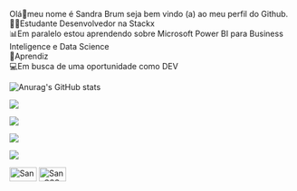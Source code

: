 Olá👋meu nome é Sandra Brum seja bem vindo (a) ao meu perfil do Github.                                                                                                     
👩‍🎓Estudante Desenvolvedor na Stackx                                                                                                                                        
📊Em paralelo estou aprendendo sobre Microsoft Power BI para Business Inteligence e Data Science                                                                                      
🫶Aprendiz                                                                                                                                                                
💻Em busca de uma oportunidade como DEV

![Anurag's GitHub stats](https://github-readme-stats.vercel.app/api?username=Sanbrum&show_icons=true&theme=radical)

<div>

<a href = "mailto:sandratbrum@gmail.com"><img src="https://img.shields.io/badge/-Gmail-%23333?style=for-the-badge&logo=gmail&logoColor=white" alvo ="_blank"></a>


<a href="https://discord.gg/cFeJfXcC" target="_blank"><img src="https://img.shields.io/badge/Discord-7289DA?style=for-the-badge&logo= discord&logoColor=white" target="_blank">


<a href="https://instagram.com/tati_brumm" target="_blank"><img src="https://img.shields.io/badge/-Instagram-%23E4405F?style=for-the- badge&logo=instagram&logoColor=white" target="_blank">




<a href="https://www.linkedin.com/in/sandratbrum" target="_blank"><img src="https://img.shields.io/badge/-LinkedIn-%230077B5?style=for-the-badge&logo=linkedin&logoColor=white" target="_blank"></a>

  
<img align="center" alt="San-HTML" height="25" width="48" src="https://img.shields.io/badge/HTML5-E34F26?style=for-the-badge&logo=html5&logoColor=white">	

<img align="center" alt="San-CSS" height="25" width="48" src="https://img.shields.io/badge/CSS3-1572B6?style=for-the-badge&logo=css3&logoColor=white">
